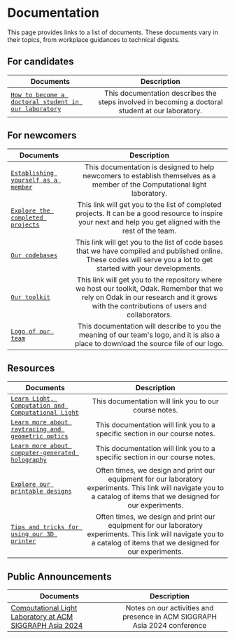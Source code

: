 # Documentation
This page provides links to a list of documents.
These documents vary in their topics, from workplace guidances to technical digests.

## For candidates
| Documents | Description   |
| ------------- |:-------------:|
| [`How to become a doctoral student in our laboratory`](become_phd_student.md) | This documentation describes the steps involved in becoming a doctoral student at our laboratory. |


## For newcomers
| Documents | Description   |
| ------------- |:-------------:|
| [`Establishing yourself as a member`](getting_started.md) | This documentation is designed to help newcomers to establish themselves as a member of the Computational light laboratory. |
| [`Explore the completed projects`](../publications/index.md) | This link will get you to the list of completed projects. It can be a good resource to inspire your next and help you get aligned with the rest of the team. |
| [`Our codebases`](https://github.com/complight) | This link will get you to the list of code bases that we have compiled and published online. These codes will serve you a lot to get started with your developments. |
| [`Our toolkit`](https://github.com/kaanaksit/odak) | This link will get you to the repository where we host our toolkit, Odak. Remember that we rely on Odak in our research and it grows with the contributions of users and collaborators. |
| [`Logo of our team`](logo.md) | This documentation will describe to you the meaning of our team's logo, and it is also a place to download the source file of our logo. |

## Resources
| Documents | Description   |
| ------------- |:-------------:|
| [`Learn Light, Computation and Computational Light`](https://kaanaksit.com/odak/course/) | This documentation will link you to our course notes. |
| [`Learn more about raytracing and geometric optics`](https://kaanaksit.com/odak/course/geometric_optics/) | This documentation will link you to a specific section in our course notes. |
| [`Learn more about computer-generated holography`](https://kaanaksit.com/odak/course/computer_generated_holography/) | This documentation will link you to a specific section in our course notes. |
| [`Explore our printable designs`](https://github.com/complight/optomechanics) | Often times, we design and print our equipment for our laboratory experiments. This link will navigate you to a catalog of items that we designed for our experiments.|
| [`Tips and tricks for using our 3D printer`](3d_printing.md) | Often times, we design and print our equipment for our laboratory experiments. This link will navigate you to a catalog of items that we designed for our experiments.|


## Public Announcements
| Documents | Description   |
| ------------- |:-------------:|
| [Computational Light Laboratory at ACM SIGGRAPH Asia 2024](./siggraph_asia_2024.md) | Notes on our activities and presence in ACM SIGGRAPH Asia 2024 conference |
